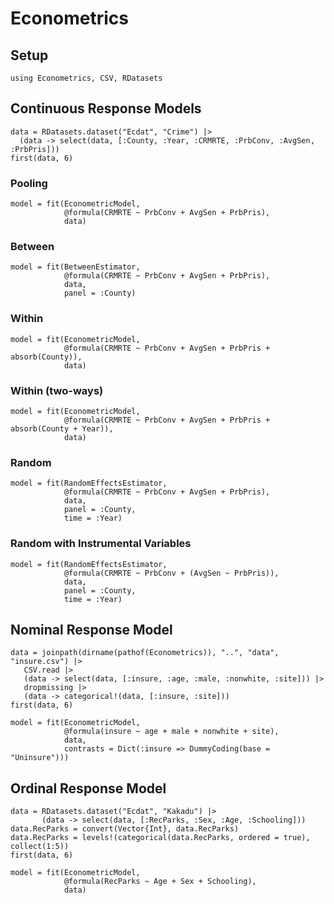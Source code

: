 # Econometrics

## Setup

```@example Main
using Econometrics, CSV, RDatasets
```

## Continuous Response Models

```@example Main
data = RDatasets.dataset("Ecdat", "Crime") |>
  (data -> select(data, [:County, :Year, :CRMRTE, :PrbConv, :AvgSen, :PrbPris]))
first(data, 6)
```

### Pooling
```@example Main
model = fit(EconometricModel,
            @formula(CRMRTE ~ PrbConv + AvgSen + PrbPris),
            data)
```

### Between
```@example Main
model = fit(BetweenEstimator,
            @formula(CRMRTE ~ PrbConv + AvgSen + PrbPris),
            data,
            panel = :County)
```

### Within
```@example Main
model = fit(EconometricModel,
            @formula(CRMRTE ~ PrbConv + AvgSen + PrbPris + absorb(County)),
            data)
```

### Within (two-ways)
```@example Main
model = fit(EconometricModel,
            @formula(CRMRTE ~ PrbConv + AvgSen + PrbPris + absorb(County + Year)),
            data)
```

### Random
```@example Main
model = fit(RandomEffectsEstimator,
            @formula(CRMRTE ~ PrbConv + AvgSen + PrbPris),
            data,
            panel = :County,
            time = :Year)
```

### Random with Instrumental Variables
```@example Main
model = fit(RandomEffectsEstimator,
            @formula(CRMRTE ~ PrbConv + (AvgSen ~ PrbPris)),
            data,
            panel = :County,
            time = :Year)
```

## Nominal Response Model

```@example Main
data = joinpath(dirname(pathof(Econometrics)), "..", "data", "insure.csv") |>
   CSV.read |>
   (data -> select(data, [:insure, :age, :male, :nonwhite, :site])) |>
   dropmissing |>
   (data -> categorical!(data, [:insure, :site]))
first(data, 6)
```

```@example Main
model = fit(EconometricModel,
            @formula(insure ~ age + male + nonwhite + site),
            data,
            contrasts = Dict(:insure => DummyCoding(base = "Uninsure")))
```

## Ordinal Response Model

```@example Main
data = RDatasets.dataset("Ecdat", "Kakadu") |>
       (data -> select(data, [:RecParks, :Sex, :Age, :Schooling]))
data.RecParks = convert(Vector{Int}, data.RecParks)
data.RecParks = levels!(categorical(data.RecParks, ordered = true), collect(1:5))
first(data, 6)
```

```@example Main
model = fit(EconometricModel,
            @formula(RecParks ~ Age + Sex + Schooling),
            data)
```
